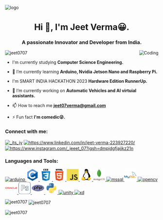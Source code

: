 ![logo](https://github.com/Jeet0707/Jeet0707/blob/main/Blue%20and%20White%20Neon%20Programmer%20Personal%20Branding%20Youtube%20Banner.png)
<h1 align="center">Hi 👋, I'm Jeet Verma😀.</h1>
<h3 align="center">A passionate Innovator and Developer from India.</h3>
<img align="right" alt="Coding" width+"400" src="https://www.google.com/url?sa=i&url=https%3A%2F%2Fgithub.com%2Frudrabarad%2FGifs&psig=AOvVaw3eNAxDRoOsxQBDIWNEFssM&ust=1705492240153000&source=images&cd=vfe&opi=89978449&ved=0CBIQjRxqFwoTCLCwte7r4YMDFQAAAAAdAAAAABAS">

<p align="left"> <img src="https://komarev.com/ghpvc/?username=jeet0707&label=Profile%20views&color=0e75b6&style=flat" alt="jeet0707" /> </p>

- I'm currently studying **Computer Science Engineering.**

- 🌱 I’m currently learning **Arduino, Nvidia Jetson Nano and Raspberry Pi.**

- I'm SMART INDIA HACKATHON 2023 **Hardware Edition RunnerUp.**

- 🔭 I’m currently working on **Automatic Vehicles and AI virtuial assistants.**

- 📫 How to reach me **jeet07verma@gmail.com**

- ⚡ Fun fact **I'm comedic😜.**

<h3 align="left">Connect with me:</h3>
<p align="left">
<a href="https://twitter.com/_its_jv" target="blank"><img align="center" src="https://raw.githubusercontent.com/rahuldkjain/github-profile-readme-generator/master/src/images/icons/Social/twitter.svg" alt="_its_jv" height="30" width="40" /></a>
<a href="https://linkedin.com/in/https://www.linkedin.com/in/jeet-verma-223927220/" target="blank"><img align="center" src="https://raw.githubusercontent.com/rahuldkjain/github-profile-readme-generator/master/src/images/icons/Social/linked-in-alt.svg" alt="https://www.linkedin.com/in/jeet-verma-223927220/" height="30" width="40" /></a>
<a href="https://instagram.com/https://www.instagram.com/_jeeet_07?igsh=dmpjdgfjajjkz21n" target="blank"><img align="center" src="https://raw.githubusercontent.com/rahuldkjain/github-profile-readme-generator/master/src/images/icons/Social/instagram.svg" alt="https://www.instagram.com/_jeeet_07?igsh=dmpjdgfjajjkz21n" height="30" width="40" /></a>
</p>

<h3 align="left">Languages and Tools:</h3>
<p align="left"> <a href="https://www.arduino.cc/" target="_blank" rel="noreferrer"> <img src="https://cdn.worldvectorlogo.com/logos/arduino-1.svg" alt="arduino" width="40" height="40"/> </a> <a href="https://www.cprogramming.com/" target="_blank" rel="noreferrer"> <img src="https://raw.githubusercontent.com/devicons/devicon/master/icons/c/c-original.svg" alt="c" width="40" height="40"/> </a> <a href="https://www.w3schools.com/css/" target="_blank" rel="noreferrer"> <img src="https://raw.githubusercontent.com/devicons/devicon/master/icons/css3/css3-original-wordmark.svg" alt="css3" width="40" height="40"/> </a> <a href="https://www.w3.org/html/" target="_blank" rel="noreferrer"> <img src="https://raw.githubusercontent.com/devicons/devicon/master/icons/html5/html5-original-wordmark.svg" alt="html5" width="40" height="40"/> </a> <a href="https://developer.mozilla.org/en-US/docs/Web/JavaScript" target="_blank" rel="noreferrer"> <img src="https://raw.githubusercontent.com/devicons/devicon/master/icons/javascript/javascript-original.svg" alt="javascript" width="40" height="40"/> </a> <a href="https://www.linux.org/" target="_blank" rel="noreferrer"> <img src="https://raw.githubusercontent.com/devicons/devicon/master/icons/linux/linux-original.svg" alt="linux" width="40" height="40"/> </a> <a href="https://www.mongodb.com/" target="_blank" rel="noreferrer"> <img src="https://raw.githubusercontent.com/devicons/devicon/master/icons/mongodb/mongodb-original-wordmark.svg" alt="mongodb" width="40" height="40"/> </a> <a href="https://www.microsoft.com/en-us/sql-server" target="_blank" rel="noreferrer"> <img src="https://www.svgrepo.com/show/303229/microsoft-sql-server-logo.svg" alt="mssql" width="40" height="40"/> </a> <a href="https://www.mysql.com/" target="_blank" rel="noreferrer"> <img src="https://raw.githubusercontent.com/devicons/devicon/master/icons/mysql/mysql-original-wordmark.svg" alt="mysql" width="40" height="40"/> </a> <a href="https://opencv.org/" target="_blank" rel="noreferrer"> <img src="https://www.vectorlogo.zone/logos/opencv/opencv-icon.svg" alt="opencv" width="40" height="40"/> </a> <a href="https://www.oracle.com/" target="_blank" rel="noreferrer"> <img src="https://raw.githubusercontent.com/devicons/devicon/master/icons/oracle/oracle-original.svg" alt="oracle" width="40" height="40"/> </a> <a href="https://www.photoshop.com/en" target="_blank" rel="noreferrer"> <img src="https://raw.githubusercontent.com/devicons/devicon/master/icons/photoshop/photoshop-line.svg" alt="photoshop" width="40" height="40"/> </a> <a href="https://www.php.net" target="_blank" rel="noreferrer"> <img src="https://raw.githubusercontent.com/devicons/devicon/master/icons/php/php-original.svg" alt="php" width="40" height="40"/> </a> <a href="https://www.python.org" target="_blank" rel="noreferrer"> <img src="https://raw.githubusercontent.com/devicons/devicon/master/icons/python/python-original.svg" alt="python" width="40" height="40"/> </a> <a href="https://unity.com/" target="_blank" rel="noreferrer"> <img src="https://www.vectorlogo.zone/logos/unity3d/unity3d-icon.svg" alt="unity" width="40" height="40"/> </a> <a href="https://www.adobe.com/products/xd.html" target="_blank" rel="noreferrer"> <img src="https://cdn.worldvectorlogo.com/logos/adobe-xd.svg" alt="xd" width="40" height="40"/> </a> </p>

<p><img align="left" src="https://github-readme-stats.vercel.app/api/top-langs?username=jeet0707&show_icons=true&locale=en&layout=compact" alt="jeet0707" /></p>

<p>&nbsp;<img align="center" src="https://github-readme-stats.vercel.app/api?username=jeet0707&show_icons=true&locale=en" alt="jeet0707" /></p>

<p><img align="center" src="https://github-readme-streak-stats.herokuapp.com/?user=jeet0707&" alt="jeet0707" /></p>
